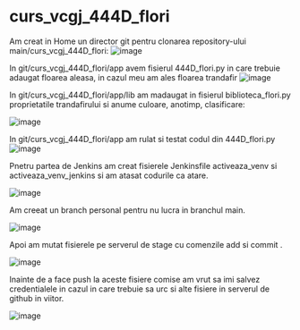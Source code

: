 # curs_vcgj_444D_flori

Am creat in Home un director git pentru clonarea repository-ului main/curs_vcgj_444D_flori:
![image](https://github.com/andrei162/curs_vcgj_444D_flori/assets/128401623/86d37cfe-76c3-4b5c-ad3d-73fba40d26d1)

In git/curs_vcgj_444D_flori/app avem fisierul 444D_flori.py in care trebuie adaugat floarea aleasa, in cazul meu am ales floarea trandafir
![image](https://github.com/andrei162/curs_vcgj_444D_flori/assets/128401623/e2e9ff65-2519-4dff-82f5-84532c6b9667)

In git/curs_vcgj_444D_flori/app/lib am madaugat in fisierul biblioteca_flori.py proprietatile trandafirului si anume culoare, anotimp, clasificare:


![image](https://github.com/andrei162/curs_vcgj_444D_flori/assets/128401623/e4639908-fee4-401a-bde6-bbfba6fe9b1f)

In git/curs_vcgj_444D_flori/app am rulat si testat codul din 444D_flori.py
![image](https://github.com/andrei162/curs_vcgj_444D_flori/assets/128401623/14d9299f-f6b4-4372-aa98-d97c4b459468)

Pnetru partea de Jenkins am creat fisierele Jenkinsfile activeaza_venv si activeaza_venv_jenkins si am atasat codurile ca atare.

![image](https://github.com/andrei162/curs_vcgj_444D_flori/assets/128401623/15acc269-43a2-4e9c-b6ee-b16529785370)

Am creeat un branch personal pentru nu lucra in branchul main.

![image](https://github.com/andrei162/curs_vcgj_444D_flori/assets/128401623/77e7f5dc-853f-45d4-84c0-f6fc9bc3c3c9)


Apoi am mutat fisierele pe serverul de stage cu comenzile add si commit .

![image](https://github.com/andrei162/curs_vcgj_444D_flori/assets/128401623/2e556ab2-205e-4cde-8ddc-8178b946e0ea)


Inainte de a face push la aceste fisiere comise am vrut sa imi salvez credentialele in cazul in care trebuie sa urc si alte fisiere in serverul de github in viitor.

![image](https://github.com/andrei162/curs_vcgj_444D_flori/assets/128401623/1ac687ad-6456-444d-9ec8-26e82afc67e1)
















